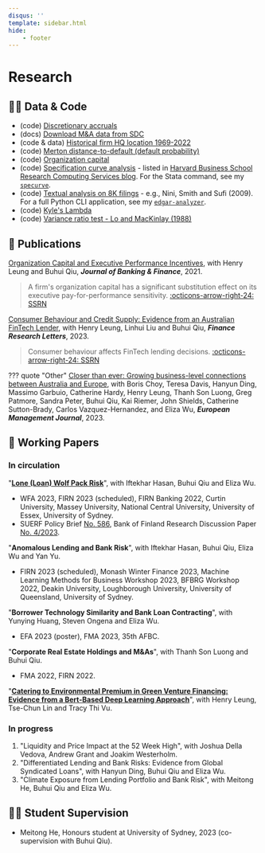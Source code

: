 ```yaml
---
disqus: ''
template: sidebar.html
hide:
    - footer
---
```


# Research

## 👨‍💻 Data & Code

- (code) [Discretionary accruals](/posts/compute-jackknife-coefficient-estimates-in-sas)
- (docs) [Download M&A data from SDC](/posts/merger_acquisition_deals_from_sdc_platinum)
- (code & data) [Historical firm HQ location 1969-2022](/posts/firm-historical-headquarter-state-from-10k)
- (code) [Merton distance-to-default (default probability)](/posts/merton-dd)
- (code) [Organization capital](/posts/estimate-organization-capital)
- (code) [Specification curve analysis](/posts/specification-curve-analysis) - listed in [Harvard Business School Research Computing Services blog](https://hbs-rcs.github.io/post/specification-curve-analysis/). For the Stata command, see my [`specurve`](https://github.com/mgao6767/specurve).
- (code) [Textual analysis on 8K filings](/posts/textual-analysis-on-sec-filings) - e.g., Nini, Smith and Sufi (2009). For a full Python CLI application, see my [`edgar-analyzer`](https://github.com/mgao6767/edgar-analyzer).
- (code) [Kyle's Lambda](/posts/kyleslambda)
- (code) [Variance ratio test - Lo and MacKinlay (1988)](/posts/lomackinlay1988)

## 📄 Publications

[Organization Capital and Executive Performance Incentives](https://doi.org/10.1016/j.jbankfin.2020.106017), with Henry Leung and Buhui Qiu, **_Journal of Banking & Finance_**, 2021.

> A firm's organization capital has a significant substitution effect on its executive pay-for-performance sensitivity.
> [:octicons-arrow-right-24: SSRN](https://papers.ssrn.com/sol3/papers.cfm?abstract_id=3734710)

<!-- - The 2020 FMA Annual Meeting (Virtual), October 2020. Discussant: Blake Loriot.
- The 3rd Global PhD Colloquium, April 2019, Fordham University, New York -- **_Outstanding PhD Student Paper Award_**. Discussant: Thomas Noe.
- The 32nd Annual PhD Conference in Economics and Business, Australian National University, October 2019, Canberra, Australia. Discussant: Xianming Zhou. -->

[Consumer Behaviour and Credit Supply: Evidence from an Australian FinTech Lender](https://doi.org/10.1016/j.frl.2023.104205), with Henry Leung, Linhui Liu and Buhui Qiu, **_Finance Research Letters_**, 2023.

> Consumer behaviour affects FinTech lending decisions.
> [:octicons-arrow-right-24: SSRN](https://papers.ssrn.com/sol3/papers.cfm?abstract_id=4505420)

??? quote "Other"
    [Closer than ever: Growing business-level connections between Australia and Europe](https://doi.org/10.1016/j.emj.2023.03.001), with Boris Choy, Teresa Davis, Hanyun Ding, Massimo Garbuio, Catherine Hardy, Henry Leung, Thanh Son Luong, Greg Patmore, Sandra Peter, Buhui Qiu, Kai Riemer, John Shields, Catherine Sutton-Brady, Carlos Vazquez-Hernandez, and Eliza Wu, **_European Management Journal_**, 2023.

## 📝 Working Papers

### In circulation

"[**Lone (Loan) Wolf Pack Risk**](https://papers.ssrn.com/sol3/papers.cfm?abstract_id=4331418)", with Iftekhar Hasan, Buhui Qiu and Eliza Wu.

- WFA 2023, FIRN 2023 (scheduled), FIRN Banking 2022, Curtin University, Massey University, National Central University, University of Essex, University of Sydney.
- SUERF Policy Brief [No. 586](https://www.suerf.org/suer-policy-brief/66891/the-big-problem-of-small-syndicates), Bank of Finland Research Discussion Paper [No. 4/2023](https://ssrn.com/abstract=4391791).

"**Anomalous Lending and Bank Risk**", with Iftekhar Hasan, Buhui Qiu, Eliza Wu and Yan Yu.

- FIRN 2023 (scheduled), Monash Winter Finance 2023, Machine Learning Methods for Business Workshop 2023,  BFBRG Workshop 2022, Deakin University, Loughborough University, University of Queensland, University of Sydney.

"**Borrower Technology Similarity and Bank Loan Contracting**", with Yunying Huang, Steven Ongena and Eliza Wu.

- EFA 2023 (poster), FMA 2023, 35th AFBC.

"**Corporate Real Estate Holdings and M&As**", with Thanh Son Luong and Buhui Qiu.

- FMA 2022, FIRN 2022.

"[**Catering to Environmental Premium in Green Venture Financing: Evidence from a Bert-Based Deep Learning Approach**](https://papers.ssrn.com/sol3/papers.cfm?abstract_id=4522222)", with Henry Leung, Tse-Chun Lin and Tracy Thi Vu.

### In progress

1. "Liquidity and Price Impact at the 52 Week High", with Joshua Della Vedova, Andrew Grant and Joakim Westerholm.
2. "Differentiated Lending and Bank Risks: Evidence from Global Syndicated Loans", with Hanyun Ding, Buhui Qiu and Eliza Wu.
3. "Climate Exposure from Lending Portfolio and Bank Risk", with Meitong He, Buhui Qiu and Eliza Wu.

## 🧑‍🎓 Student Supervision

- Meitong He, Honours student at University of Sydney, 2023 (co-supervision with Buhui Qiu).
